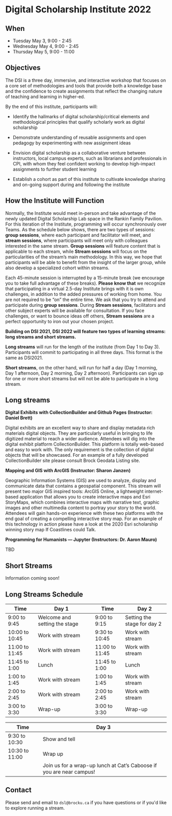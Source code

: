 # Digital Scholarship Institute 2022


## When

- Tuesday May 3, 9:00 - 2:45
- Wednesday May 4, 9:00 - 2:45
- Thursday May 5, 9:00 - 11:00


## Objectives

The DSI is a three day, immersive, and interactive workshop that focuses on a core set of methodologies and tools that provide both a knowledge base and the confidence to create assignments that reflect the changing nature of teaching and learning in higher-ed. 

By the end of this institute, participants will:

- Identify the hallmarks of digital scholarship/critical elements and methodological principles that qualify scholarly work as digital scholarship 

- Demonstrate understanding of reusable assignments and open pedagogy by experimenting with new assignment ideas 

- Envision digital scholarship as a collaborative venture between instructors, local campus experts, such as librarians and professionals in CPI, with whom they feel confident working to develop high-impact assignments to further student learning 

- Establish a cohort as part of this institute to cultivate knowledge sharing and on-going support during and following the institute 


## How the Institute will Function


Normally, the Institute would meet in-person and take advantage of the newly updated Digital Scholarship Lab space in the Rankin Family Pavilion. For this iteration of the Institute, programming will occur synchronously over Teams. As the schedule below shows, there are two types of sessions: **group sessions**, where each participant and facilitator will meet, and **stream sessions**, where participants will meet only with colleagues interested in the same stream. **Group sessions** will feature content that is applicable to each stream, while **Stream sessions** will focus on the particularities of the stream’s main methodology. In this way, we hope that participants will be able to benefit from the insight of the larger group, while also develop a specialized cohort within streams. 

Each 45-minute session is interrupted by a 15-minute break (we encourage you to take full advantage of these breaks). **Please know that** we recognize that participating in a virtual 2.5-day Institute brings with it is own challenges, in addition to the added pressures of working from home. You are not required to be “on” the entire time. We ask that you try to attend and participate during **group sessions**. During **Stream sessions**, facilitators and other subject experts will be available for consultation. If you face challenges, or want to bounce ideas off others, **Stream sessions** are a perfect opportunity to iron out your chosen project. 

**Building on DSI 2021, DSI 2022 will feature two types of learning streams: long streams and short streams.**  

**Long streams** will run for the length of the institute (from Day 1 to Day 3). Participants will commit to participating in all three days. This format is the same as DSI2021. 

**Short streams**, on the other hand, will run for half a day (Day 1 morning, Day 1 afternoon, Day 2 morning, Day 2 afternoon). Participants can sign up for one or more short streams but will not be able to participate in a long stream. 

## Long streams 

**Digital Exhibits with CollectionBuilder and Github Pages (Instructor: Daniel Brett)** 

Digital exhibits are an excellent way to share and display metadata rich materials digital objects. They are particularly useful in bringing to life digitized material to reach a wider audience. Attendees will dig into the digital exhibit platform CollectionBuilder. This platform is totally web-based and easy to work with. The only requirement is the collection of digital objects that will be showcased. For an example of a fully developed CollectionBuilder site please consult Brock Geodata Listing site. 

**Mapping and GIS with ArcGIS (Instructor: Sharon Janzen)** 

Geographic Information Systems (GIS) are used to analyze, display and communicate data that contains a geospatial component. This stream will present two major GIS inspired tools: ArcGIS Online, a lightweight internet-based application that allows you to create interactive maps and Esri StoryMaps, which combines interactive maps with narrative text, graphic images and other multimedia content to portray your story to the world. Attendees will gain hands-on experience with these two platforms with the end goal of creating a compelling interactive story map. For an example of this technology in action please have a look at the 2020 Esri scholarship winning story map If Coastlines could Talk. 

**Programming for Humanists — Jupyter (Instructors: Dr. Aaron Mauro)**

TBD 

## Short Streams

Information coming soon!

## Long Streams Schedule 

| Time | Day 1 |       | Time | Day 2 |
| ---- | ----- | ----- | ---- | ----- |
| 9:00 to 9:45 | Welcome and setting the stage |  | 9:00 to 9:15 | Setting the stage for day 2 |
| 10:00 to 10:45 | Work with stream |  | 9:30 to 10:45 | Work with stream |
| 11:00 to 11:45 | Work with stream |  | 11:00 to 11:45 | Work with stream |
| 11:45 to 1:00 | Lunch |  | 11:45 to 1:00 | Lunch |
| 1:00 to 1:45 | Work with stream |  | 1:00 to 1:45 | Work with stream |
| 2:00 to 2:45 | Work with stream |  | 2:00 to 2:45 | Work with stream |
| 3:00 to 3:30 | Wrap-up |  | 3:00 to 3:30 | Wrap-up |


| Time | Day 3 |
| ---- | ----- |
| 9:30 to 10:30 | Show and tell |
| 10:30 to 11:00 | Wrap up |
|  | Join us for a wrap-up lunch at Cat’s Caboose if you are near campus! |
## Contact

Please send and email to `dsl@brocku.ca` if you have questions or if you'd like to explore running a stream.
